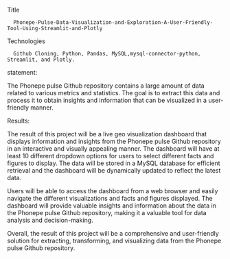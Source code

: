 Title
    
      Phonepe-Pulse-Data-Visualization-and-Exploration-A-User-Friendly-Tool-Using-Streamlit-and-Plotly

Technologies

      Github Cloning, Python, Pandas, MySQL,mysql-connector-python, Streamlit, and Plotly.
     
statement:
      
  The Phonepe pulse Github repository contains a large amount of data related to
various metrics and statistics. The goal is to extract this data and process it to obtain
insights and information that can be visualized in a user-friendly manner.

Results:

  The result of this project will be a live geo visualization dashboard that displays
information and insights from the Phonepe pulse Github repository in an interactive
and visually appealing manner. 
The dashboard will have at least 10 different
dropdown options for users to select different facts and figures to display. The data
will be stored in a MySQL database for efficient retrieval and the dashboard will be
dynamically updated to reflect the latest data.
    
   Users will be able to access the dashboard from a web browser and easily navigate
the different visualizations and facts and figures displayed. The dashboard will
provide valuable insights and information about the data in the Phonepe pulse
Github repository, making it a valuable tool for data analysis and decision-making.
   
   Overall, the result of this project will be a comprehensive and user-friendly solution
for extracting, transforming, and visualizing data from the Phonepe pulse Github
repository.
